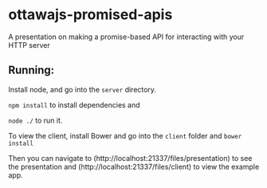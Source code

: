 ottawajs-promised-apis
======================

A presentation on making a promise-based API for interacting with your HTTP server

Running:
--------

Install node, and go into the `server` directory.

`npm install` to install dependencies and

`node ./` to run it.

To view the client, install Bower and go into the `client` folder and `bower install`

Then you can navigate to (http://localhost:21337/files/presentation) to see the presentation and (http://localhost:21337/files/client) to view the example app.
